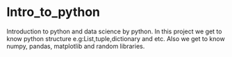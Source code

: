 # Intro_to_python
Introduction to python and data science by python. In this project we get to know python structure e.g:List,tuple,dictionary and etc. Also we get to know numpy, pandas, matplotlib and random libraries.
